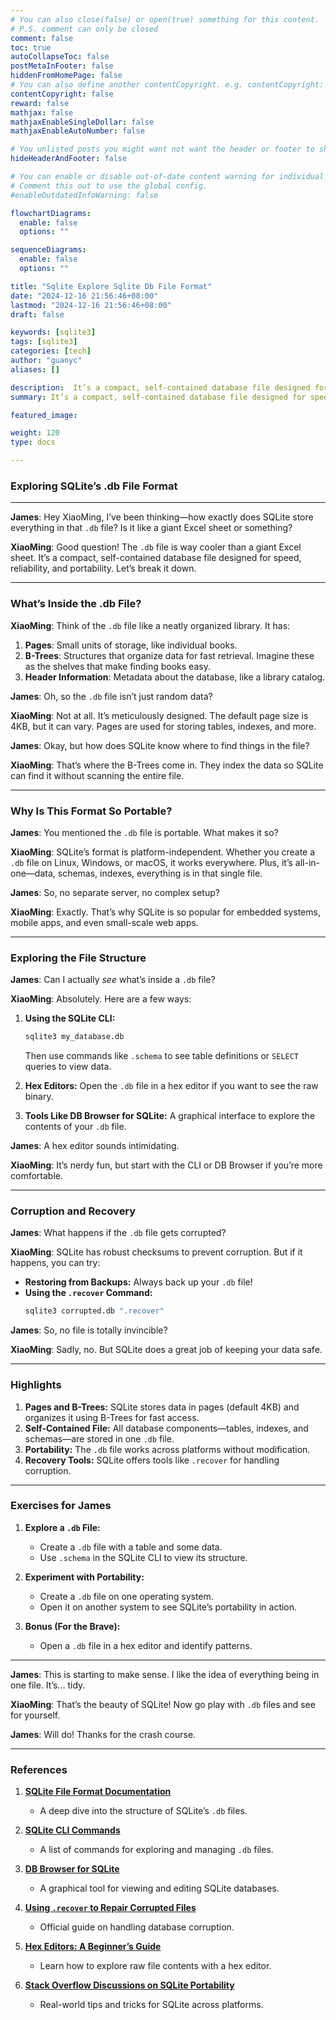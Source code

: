 ```yaml
---
# You can also close(false) or open(true) something for this content.
# P.S. comment can only be closed
comment: false
toc: true
autoCollapseToc: false
postMetaInFooter: false
hiddenFromHomePage: false
# You can also define another contentCopyright. e.g. contentCopyright: "This is another copyright."
contentCopyright: false
reward: false
mathjax: false
mathjaxEnableSingleDollar: false
mathjaxEnableAutoNumber: false

# You unlisted posts you might want not want the header or footer to show
hideHeaderAndFooter: false

# You can enable or disable out-of-date content warning for individual post.
# Comment this out to use the global config.
#enableOutdatedInfoWarning: false

flowchartDiagrams:
  enable: false
  options: ""

sequenceDiagrams:
  enable: false
  options: ""

title: "Sqlite Explore Sqlite Db File Format"
date: "2024-12-16 21:56:46+08:00"
lastmod: "2024-12-16 21:56:46+08:00"
draft: false

keywords: [sqlite3]
tags: [sqlite3]
categories: [tech]
author: "guanyc"
aliases: []

description:  It’s a compact, self-contained database file designed for speed, reliability, and portability
summary: It’s a compact, self-contained database file designed for speed, reliability, and portability

featured_image:

weight: 120
type: docs

---
```


### **Exploring SQLite’s .db File Format**

---

**James**: Hey XiaoMing, I’ve been thinking—how exactly does SQLite store everything in that `.db` file? Is it like a giant Excel sheet or something?

**XiaoMing**: Good question! The `.db` file is way cooler than a giant Excel sheet. It’s a compact, self-contained database file designed for speed, reliability, and portability. Let’s break it down.

---

### **What’s Inside the .db File?**

**XiaoMing**: Think of the `.db` file like a neatly organized library. It has:
1. **Pages**: Small units of storage, like individual books.
2. **B-Trees**: Structures that organize data for fast retrieval. Imagine these as the shelves that make finding books easy.
3. **Header Information**: Metadata about the database, like a library catalog.

**James**: Oh, so the `.db` file isn’t just random data?

**XiaoMing**: Not at all. It’s meticulously designed. The default page size is 4KB, but it can vary. Pages are used for storing tables, indexes, and more.

**James**: Okay, but how does SQLite know where to find things in the file?

**XiaoMing**: That’s where the B-Trees come in. They index the data so SQLite can find it without scanning the entire file.

---

### **Why Is This Format So Portable?**

**James**: You mentioned the `.db` file is portable. What makes it so?

**XiaoMing**: SQLite’s format is platform-independent. Whether you create a `.db` file on Linux, Windows, or macOS, it works everywhere. Plus, it’s all-in-one—data, schemas, indexes, everything is in that single file.

**James**: So, no separate server, no complex setup?

**XiaoMing**: Exactly. That’s why SQLite is so popular for embedded systems, mobile apps, and even small-scale web apps.

---

### **Exploring the File Structure**

**James**: Can I actually *see* what’s inside a `.db` file?

**XiaoMing**: Absolutely. Here are a few ways:
1. **Using the SQLite CLI:**
   ```bash
   sqlite3 my_database.db
   ```
   Then use commands like `.schema` to see table definitions or `SELECT` queries to view data.

2. **Hex Editors:**
   Open the `.db` file in a hex editor if you want to see the raw binary.

3. **Tools Like DB Browser for SQLite:**
   A graphical interface to explore the contents of your `.db` file.

**James**: A hex editor sounds intimidating.

**XiaoMing**: It’s nerdy fun, but start with the CLI or DB Browser if you’re more comfortable.

---

### **Corruption and Recovery**

**James**: What happens if the `.db` file gets corrupted?

**XiaoMing**: SQLite has robust checksums to prevent corruption. But if it happens, you can try:
- **Restoring from Backups:** Always back up your `.db` file!
- **Using the `.recover` Command:**
   ```bash
   sqlite3 corrupted.db ".recover"
   ```

**James**: So, no file is totally invincible?

**XiaoMing**: Sadly, no. But SQLite does a great job of keeping your data safe.

---

### **Highlights**

1. **Pages and B-Trees:** SQLite stores data in pages (default 4KB) and organizes it using B-Trees for fast access.
2. **Self-Contained File:** All database components—tables, indexes, and schemas—are stored in one `.db` file.
3. **Portability:** The `.db` file works across platforms without modification.
4. **Recovery Tools:** SQLite offers tools like `.recover` for handling corruption.

---

### **Exercises for James**

1. **Explore a `.db` File:**
   - Create a `.db` file with a table and some data.
   - Use `.schema` in the SQLite CLI to view its structure.

2. **Experiment with Portability:**
   - Create a `.db` file on one operating system.
   - Open it on another system to see SQLite’s portability in action.

3. **Bonus (For the Brave):**
   - Open a `.db` file in a hex editor and identify patterns.

---

**James**: This is starting to make sense. I like the idea of everything being in one file. It’s... tidy.

**XiaoMing**: That’s the beauty of SQLite! Now go play with `.db` files and see for yourself.

**James**: Will do! Thanks for the crash course.

---

### **References**

1. **[SQLite File Format Documentation](https://sqlite.org/fileformat2.html)**
   - A deep dive into the structure of SQLite’s `.db` files.

2. **[SQLite CLI Commands](https://sqlite.org/cli.html)**
   - A list of commands for exploring and managing `.db` files.

3. **[DB Browser for SQLite](https://sqlitebrowser.org/)**
   - A graphical tool for viewing and editing SQLite databases.

4. **[Using `.recover` to Repair Corrupted Files](https://sqlite.org/howtocorrupt.html)**
   - Official guide on handling database corruption.

5. **[Hex Editors: A Beginner’s Guide](https://www.digitalforensics.com/tools/hex-editor)**
   - Learn how to explore raw file contents with a hex editor.

6. **[Stack Overflow Discussions on SQLite Portability](https://stackoverflow.com/questions/tagged/sqlite+portability)**
   - Real-world tips and tricks for SQLite across platforms.
